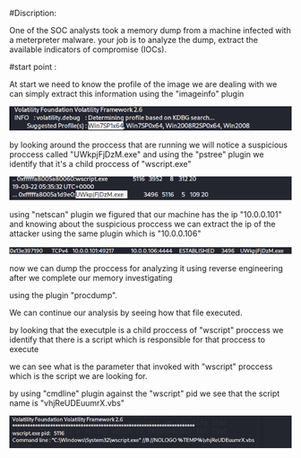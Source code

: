 #Discription:

One of the SOC analysts took a memory dump from a machine infected with a meterpreter malware. your job is to analyze the dump, extract the available indicators of compromise (IOCs).

#start point :

At start we need to know the profile of the image we are dealing with we can simply extract this information using the "imageinfo" plugin 

![Detection](Screenshoots/imageinfo.png)

by looking around the proccess that are running we will notice a suspicious proccess called "UWkpjFjDzM.exe" and using the "pstree" plugin we identify that it's a child proccess of "wscript.exe"

![Detection](Screenshoots/susproc.png)

using "netscan" plugin we figured that our machine has the ip "10.0.0.101" and knowing about the suspicious proccess we can extract the ip of the attacker using the same plugin which is "10.0.0.106"

![Detection](Screenshoots/attip.png)

now we can dump the proccess for analyzing it using reverse engineering after we complete our memory investigating

using the plugin "procdump".

We can continue our analysis by seeing how that file executed.

by looking that the executple is a child proccess of "wscript" proccess we identify that there is a script which is responsible for that proccess to execute 

we can see what is the parameter that invoked with "wscript" proccess which is the script we are looking for.

by using "cmdline" plugin against the "wscript" pid we see that the script name is "vhjReUDEuumrX.vbs"

![Detection](Screenshoots/vbs.png)





